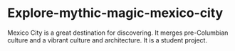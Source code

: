 # Explore-mythic-magic-mexico-city
Mexico City is a great destination for discovering. It merges pre-Columbian culture and a vibrant culture and architecture. It is a student project. 
